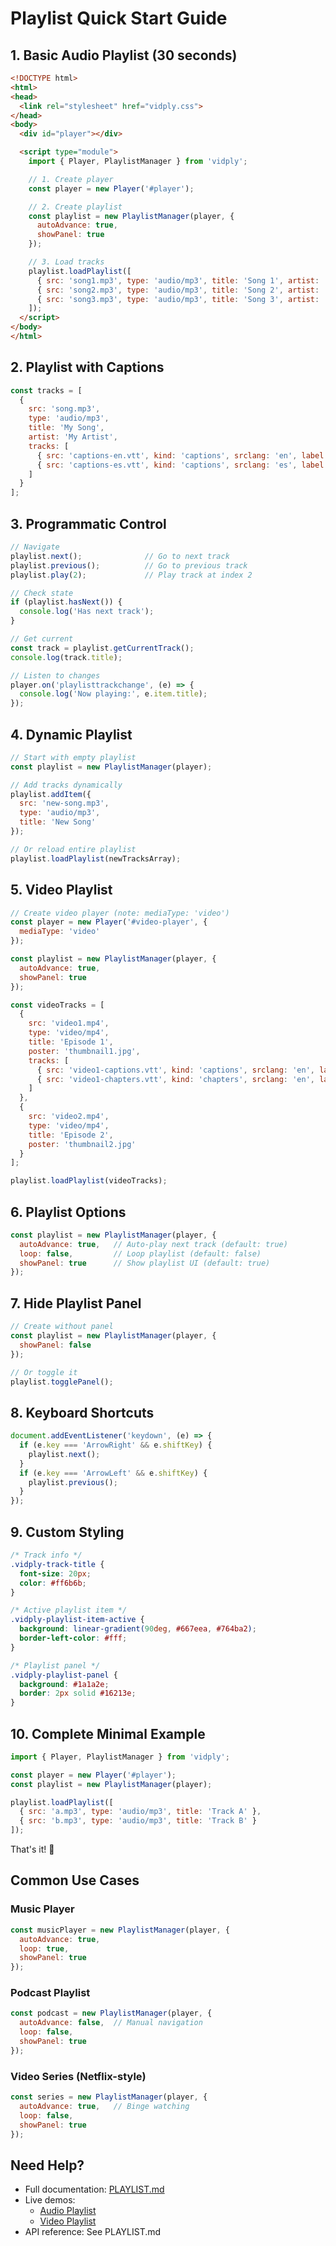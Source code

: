 # Playlist Quick Start Guide

## 1. Basic Audio Playlist (30 seconds)

```html
<!DOCTYPE html>
<html>
<head>
  <link rel="stylesheet" href="vidply.css">
</head>
<body>
  <div id="player"></div>

  <script type="module">
    import { Player, PlaylistManager } from 'vidply';

    // 1. Create player
    const player = new Player('#player');

    // 2. Create playlist
    const playlist = new PlaylistManager(player, {
      autoAdvance: true,
      showPanel: true
    });

    // 3. Load tracks
    playlist.loadPlaylist([
      { src: 'song1.mp3', type: 'audio/mp3', title: 'Song 1', artist: 'Artist 1' },
      { src: 'song2.mp3', type: 'audio/mp3', title: 'Song 2', artist: 'Artist 2' },
      { src: 'song3.mp3', type: 'audio/mp3', title: 'Song 3', artist: 'Artist 3' }
    ]);
  </script>
</body>
</html>
```

## 2. Playlist with Captions

```javascript
const tracks = [
  {
    src: 'song.mp3',
    type: 'audio/mp3',
    title: 'My Song',
    artist: 'My Artist',
    tracks: [
      { src: 'captions-en.vtt', kind: 'captions', srclang: 'en', label: 'English' },
      { src: 'captions-es.vtt', kind: 'captions', srclang: 'es', label: 'Español' }
    ]
  }
];
```

## 3. Programmatic Control

```javascript
// Navigate
playlist.next();              // Go to next track
playlist.previous();          // Go to previous track
playlist.play(2);             // Play track at index 2

// Check state
if (playlist.hasNext()) {
  console.log('Has next track');
}

// Get current
const track = playlist.getCurrentTrack();
console.log(track.title);

// Listen to changes
player.on('playlisttrackchange', (e) => {
  console.log('Now playing:', e.item.title);
});
```

## 4. Dynamic Playlist

```javascript
// Start with empty playlist
const playlist = new PlaylistManager(player);

// Add tracks dynamically
playlist.addItem({
  src: 'new-song.mp3',
  type: 'audio/mp3',
  title: 'New Song'
});

// Or reload entire playlist
playlist.loadPlaylist(newTracksArray);
```

## 5. Video Playlist

```javascript
// Create video player (note: mediaType: 'video')
const player = new Player('#video-player', {
  mediaType: 'video'
});

const playlist = new PlaylistManager(player, {
  autoAdvance: true,
  showPanel: true
});

const videoTracks = [
  {
    src: 'video1.mp4',
    type: 'video/mp4',
    title: 'Episode 1',
    poster: 'thumbnail1.jpg',
    tracks: [
      { src: 'video1-captions.vtt', kind: 'captions', srclang: 'en', label: 'English' },
      { src: 'video1-chapters.vtt', kind: 'chapters', srclang: 'en', label: 'Chapters' }
    ]
  },
  {
    src: 'video2.mp4',
    type: 'video/mp4',
    title: 'Episode 2',
    poster: 'thumbnail2.jpg'
  }
];

playlist.loadPlaylist(videoTracks);
```

## 6. Playlist Options

```javascript
const playlist = new PlaylistManager(player, {
  autoAdvance: true,   // Auto-play next track (default: true)
  loop: false,         // Loop playlist (default: false)
  showPanel: true      // Show playlist UI (default: true)
});
```

## 7. Hide Playlist Panel

```javascript
// Create without panel
const playlist = new PlaylistManager(player, {
  showPanel: false
});

// Or toggle it
playlist.togglePanel();
```

## 8. Keyboard Shortcuts

```javascript
document.addEventListener('keydown', (e) => {
  if (e.key === 'ArrowRight' && e.shiftKey) {
    playlist.next();
  }
  if (e.key === 'ArrowLeft' && e.shiftKey) {
    playlist.previous();
  }
});
```

## 9. Custom Styling

```css
/* Track info */
.vidply-track-title {
  font-size: 20px;
  color: #ff6b6b;
}

/* Active playlist item */
.vidply-playlist-item-active {
  background: linear-gradient(90deg, #667eea, #764ba2);
  border-left-color: #fff;
}

/* Playlist panel */
.vidply-playlist-panel {
  background: #1a1a2e;
  border: 2px solid #16213e;
}
```

## 10. Complete Minimal Example

```javascript
import { Player, PlaylistManager } from 'vidply';

const player = new Player('#player');
const playlist = new PlaylistManager(player);

playlist.loadPlaylist([
  { src: 'a.mp3', type: 'audio/mp3', title: 'Track A' },
  { src: 'b.mp3', type: 'audio/mp3', title: 'Track B' }
]);
```

That's it! 🎉

## Common Use Cases

### Music Player
```javascript
const musicPlayer = new PlaylistManager(player, {
  autoAdvance: true,
  loop: true,
  showPanel: true
});
```

### Podcast Playlist
```javascript
const podcast = new PlaylistManager(player, {
  autoAdvance: false,  // Manual navigation
  loop: false,
  showPanel: true
});
```

### Video Series (Netflix-style)
```javascript
const series = new PlaylistManager(player, {
  autoAdvance: true,   // Binge watching
  loop: false,
  showPanel: true
});
```

## Need Help?

- Full documentation: [PLAYLIST.md](./PLAYLIST.md)
- Live demos: 
  - [Audio Playlist](../demo/playlist-audio.html)
  - [Video Playlist](../demo/playlist-video.html)
- API reference: See PLAYLIST.md
